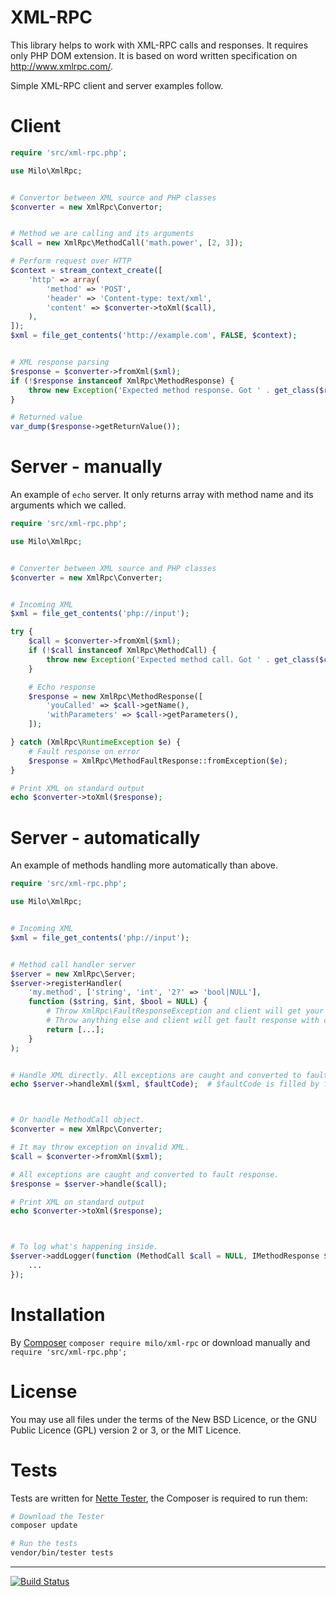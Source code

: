 XML-RPC
=======
This library helps to work with XML-RPC calls and responses. It requires only PHP DOM extension. It is based on word written specification on http://www.xmlrpc.com/.

Simple XML-RPC client and server examples follow.



Client
======
```php
require 'src/xml-rpc.php';

use Milo\XmlRpc;


# Convertor between XML source and PHP classes
$converter = new XmlRpc\Convertor;


# Method we are calling and its arguments
$call = new XmlRpc\MethodCall('math.power', [2, 3]);

# Perform request over HTTP
$context = stream_context_create([
	'http' => array(
		'method' => 'POST',
		'header' => 'Content-type: text/xml',
		'content' => $converter->toXml($call),
	),
]);
$xml = file_get_contents('http://example.com', FALSE, $context);


# XML response parsing
$response = $converter->fromXml($xml);
if (!$response instanceof XmlRpc\MethodResponse) {
	throw new Exception('Expected method response. Got ' . get_class($response));
}

# Returned value
var_dump($response->getReturnValue());
```



Server - manually
=================
An example of `echo` server. It only returns array with method name and its arguments which we called.

```php
require 'src/xml-rpc.php';

use Milo\XmlRpc;


# Converter between XML source and PHP classes
$converter = new XmlRpc\Converter;


# Incoming XML
$xml = file_get_contents('php://input');

try {
	$call = $converter->fromXml($xml);
	if (!$call instanceof XmlRpc\MethodCall) {
		throw new Exception('Expected method call. Got ' . get_class($call));
	}

	# Echo response
	$response = new XmlRpc\MethodResponse([
		'youCalled' => $call->getName(),
		'withParameters' => $call->getParameters(),
	]);

} catch (XmlRpc\RuntimeException $e) {
	# Fault response on error
	$response = XmlRpc\MethodFaultResponse::fromException($e);
}

# Print XML on standard output
echo $converter->toXml($response);
```



Server - automatically
======================
An example of methods handling more automatically than above.

```php
require 'src/xml-rpc.php';

use Milo\XmlRpc;


# Incoming XML
$xml = file_get_contents('php://input');


# Method call handler server
$server = new XmlRpc\Server;
$server->registerHandler(
	'my.method', ['string', 'int', '2?' => 'bool|NULL'],
	function ($string, $int, $bool = NULL) {
		# Throw XmlRpc\FaultResponseException and client will get your error message and code.
		# Throw anything else and client will get fault response with code 500.
		return [...];
	}
);


# Handle XML directly. All exceptions are caught and converted to fault response. 
echo $server->handleXml($xml, $faultCode);  # $faultCode is filled by fault response code



# Or handle MethodCall object.
$converter = new XmlRpc\Converter;

# It may throw exception on invalid XML.
$call = $converter->fromXml($xml);

# All exceptions are caught and converted to fault response.
$response = $server->handle($call);

# Print XML on standard output
echo $converter->toXml($response);



# To log what's happening inside.
$server->addLogger(function (MethodCall $call = NULL, IMethodResponse $response = NULL, \Exception $e = NULL) {
	...
});
```



Installation
============
By [Composer](https://getcomposer.org/) `composer require milo/xml-rpc` or download manually and `require 'src/xml-rpc.php';`



License
=======
You may use all files under the terms of the New BSD Licence, or the GNU Public Licence (GPL) version 2 or 3, or the MIT Licence.



Tests
=====
Tests are written for [Nette Tester](https://tester.nette.org), the Composer is required to run them:
```sh
# Download the Tester
composer update

# Run the tests
vendor/bin/tester tests
```



------
[![Build Status](https://travis-ci.org/milo/xml-rpc.png?branch=master)](https://travis-ci.org/milo/xml-rpc)
